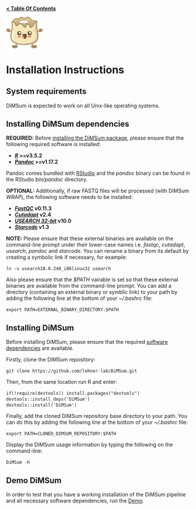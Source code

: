 **[< Table Of Contents](https://github.com/lehner-lab/DiMSum#table-of-contents)**
<p align="left">
  <img src="../Dumpling.png" width="100">
</p>

# Installation Instructions

## System requirements

DiMSum is expected to work on all Unix-like operating systems.

## Installing DiMSum dependencies

**REQUIRED:** Before [installing the DiMSum package](#installing-dimsum), please ensure that the following required software is installed:

* **[_R_](https://www.r-project.org/) >=v3.5.2**
* **[_Pandoc_](https://pandoc.org/installing.html) >=v1.17.2**

Pandoc comes bundled with [RStudio](https://rstudio.com/products/rstudio/download/) and the *pandoc* binary can be found in the RStudio *bin/pandoc* directory.

**OPTIONAL:** Additionally, if raw FASTQ files will be processed (with DiMSum *WRAP*), the following software needs to be installed:

* **[_FastQC_](https://www.bioinformatics.babraham.ac.uk/projects/fastqc/) v0.11.3**
* **[_Cutadapt_](https://cutadapt.readthedocs.io/en/stable/) v2.4**
* **[_USEARCH 32-bit_](https://drive5.com/usearch/download.html) v10.0**
* **[_Starcode_](https://github.com/gui11aume/starcode) v1.3**

**NOTE:** Please ensure that these external binaries are available on the command-line prompt under their lower-case names i.e. *fastqc*, *cutadapt*, *usearch*, *pandoc* and *starcode*. You can rename a binary from its default by creating a symbolic link if necessary, for example:
```
ln -s usearch10.0.240_i86linux32 usearch 
```
Also please ensure that the *$PATH* vairable is set so that these external binaries are available from the command-line prompt. You can add a directory (containing an external binary or symblic link) to your path by adding the following line at the bottom of your *~/.bashrc* file:
```
export PATH=EXTERNAL_BINARY_DIRECTORY:$PATH
```

## Installing DiMSum

Before installing DiMSum, please ensure that the required [software dependencies](#installing-dimsum-dependencies) are available.

Firstly, clone the DiMSum repository:
```
git clone https://github.com/lehner-lab/DiMSum.git
```
Then, from the same location run R and enter:
```
if(!require(devtools)) install.packages("devtools")
devtools::install_deps('DiMSum')
devtools::install('DiMSum')
```
Finally, add the cloned DiMSum repository base directory to your path. You can do this by adding the following line at the bottom of your *~/.bashrc* file:
```
export PATH=CLONED_DIMSUM_REPOSITORY:$PATH
```
Display the DiMSum usage information by typing the following on the command-line:
```
DiMSum -h
```

## Demo DiMSum

In order to test that you have a working installation of the DiMSum pipeline and all necessary software dependencies, run the [Demo](DEMO.md).
